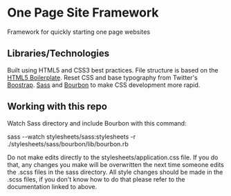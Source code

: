 One Page Site Framework
=======================

Framework for quickly starting one page websites

Libraries/Technologies
----------------------

Built using HTML5 and CSS3 best practices. File structure is based on the [HTML5 Boilerplate](http://html5boilerplate.com/). Reset CSS and base typography from Twitter's [Boostrap](http://twitter.github.com/bootstrap/). [Sass](http://sass-lang.com/) and [Bourbon](https://github.com/thoughtbot/bourbon) to make CSS development more rapid.

Working with this repo
----------------------

Watch Sass directory and include Bourbon with this command:

sass --watch stylesheets/sass:stylesheets -r ./stylesheets/sass/bourbon/lib/bourbon.rb

Do not make edits directly to the stylesheets/application.css file. If you do that, any changes you make will be overwritten the next time someone edits the .scss files in the sass directory. All style changes should be made in the .scss files, if you don't know how to do that please refer to the documentation linked to above.
